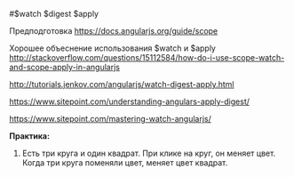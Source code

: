 #$watch $digest $apply

Предподготовка
https://docs.angularjs.org/guide/scope

Хорошее объеснение использования $watch и $apply
http://stackoverflow.com/questions/15112584/how-do-i-use-scope-watch-and-scope-apply-in-angularjs


http://tutorials.jenkov.com/angularjs/watch-digest-apply.html

https://www.sitepoint.com/understanding-angulars-apply-digest/

https://www.sitepoint.com/mastering-watch-angularjs/

**Практика:**

1. Есть три круга и один квадрат. При клике на круг, он меняет цвет. Когда три круга поменяли цвет, меняет цвет квадрат.
